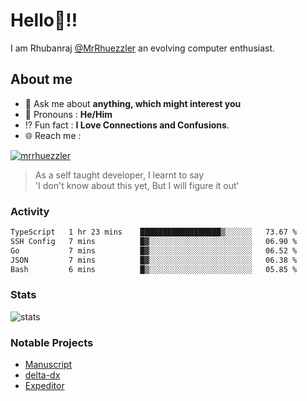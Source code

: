 
  
  
# Hello:wave:!!
I am Rhubanraj [@MrRhuezzler](https://github.com/MrRhuezzler) an evolving computer enthusiast.

## About me
<!-- - :sparkles: I'm currently working on [**de-viz**](https://github.com/MrRhuezzler/de-viz) -->
<!-- - :sparkles: Previously worked in [**Journal Management System**](https://manuscript.psgtech.ac.in) -->
<!-- - :book: I'm currently learning **Microservices Architecture** -->
- :speech_balloon: Ask me about **anything, which might interest you**
- :man: Pronouns : **He/Him**
- :interrobang: Fun fact : **I Love Connections and Confusions**.
- :globe_with_meridians: Reach me :  
  
[![mrrhuezzler](https://img.shields.io/badge/LinkedIn-0077B5?style=for-the-badge&logo=linkedin&logoColor=white)](https://www.linkedin.com/in/mrrhuezzler/)
<!--
### Interesting things, I found :bangbang:
-->
<!--
## Skills

## Drop a, Hi !
-->

<!-- 
Quotes
>  Always we overestimate the amount of work we can do in a day,  
>  and underestimate the amount we can do in our lifetime.
-->

> As a self taught developer, I learnt to say  
> 'I don't know about this yet, But I will figure it out'

### Activity
<!--START_SECTION:waka-->

```txt
TypeScript   1 hr 23 mins    ██████████████████▒░░░░░░   73.67 %
SSH Config   7 mins          █▓░░░░░░░░░░░░░░░░░░░░░░░   06.90 %
Go           7 mins          █▓░░░░░░░░░░░░░░░░░░░░░░░   06.52 %
JSON         7 mins          █▓░░░░░░░░░░░░░░░░░░░░░░░   06.38 %
Bash         6 mins          █▒░░░░░░░░░░░░░░░░░░░░░░░   05.85 %
```

<!--END_SECTION:waka-->

### Stats
![stats](https://github-readme-streak-stats.herokuapp.com/?user=MrRhuezzler)

### Notable Projects
- [Manuscript](https:://manuscript.psgtech.ac.in)
- [delta-dx](https://www.github.com/MrRhuezzler/delta-dx)
- [Expeditor](https://github.com/MrRhuezzler/expediter)
